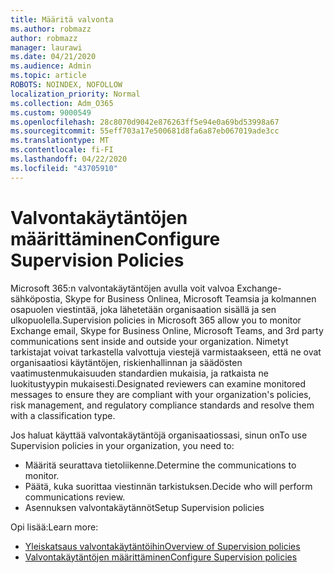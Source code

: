 ```yaml
---
title: Määritä valvonta
ms.author: robmazz
author: robmazz
manager: laurawi
ms.date: 04/21/2020
ms.audience: Admin
ms.topic: article
ROBOTS: NOINDEX, NOFOLLOW
localization_priority: Normal
ms.collection: Adm_O365
ms.custom: 9000549
ms.openlocfilehash: 28c8070d9042e876263ff5e94e0a69bd53998a67
ms.sourcegitcommit: 55eff703a17e500681d8fa6a87eb067019ade3cc
ms.translationtype: MT
ms.contentlocale: fi-FI
ms.lasthandoff: 04/22/2020
ms.locfileid: "43705910"
---
```

# <a name="configure-supervision-policies"></a><span data-ttu-id="e05bb-102">Valvontakäytäntöjen määrittäminen</span><span class="sxs-lookup"><span data-stu-id="e05bb-102">Configure Supervision Policies</span></span>

<span data-ttu-id="e05bb-103">Microsoft 365:n valvontakäytäntöjen avulla voit valvoa Exchange-sähköpostia, Skype for Business Onlinea, Microsoft Teamsia ja kolmannen osapuolen viestintää, joka lähetetään organisaation sisällä ja sen ulkopuolella.</span><span class="sxs-lookup"><span data-stu-id="e05bb-103">Supervision policies in Microsoft 365 allow you to monitor Exchange email, Skype for Business Online, Microsoft Teams, and 3rd party communications sent inside and outside your organization.</span></span> <span data-ttu-id="e05bb-104">Nimetyt tarkistajat voivat tarkastella valvottuja viestejä varmistaakseen, että ne ovat organisaatiosi käytäntöjen, riskienhallinnan ja säädösten vaatimustenmukaisuuden standardien mukaisia, ja ratkaista ne luokitustyypin mukaisesti.</span><span class="sxs-lookup"><span data-stu-id="e05bb-104">Designated reviewers can examine monitored messages to ensure they are compliant with your organization's policies, risk management, and regulatory compliance standards and resolve them with a classification type.</span></span>

<span data-ttu-id="e05bb-105">Jos haluat käyttää valvontakäytäntöjä organisaatiossasi, sinun on</span><span class="sxs-lookup"><span data-stu-id="e05bb-105">To use Supervision policies in your organization, you need to:</span></span>

- <span data-ttu-id="e05bb-106">Määritä seurattava tietoliikenne.</span><span class="sxs-lookup"><span data-stu-id="e05bb-106">Determine the communications to monitor.</span></span>
- <span data-ttu-id="e05bb-107">Päätä, kuka suorittaa viestinnän tarkistuksen.</span><span class="sxs-lookup"><span data-stu-id="e05bb-107">Decide who will perform communications review.</span></span>
- <span data-ttu-id="e05bb-108">Asennuksen valvontakäytännöt</span><span class="sxs-lookup"><span data-stu-id="e05bb-108">Setup Supervision policies</span></span>

<span data-ttu-id="e05bb-109">Opi lisää:</span><span class="sxs-lookup"><span data-stu-id="e05bb-109">Learn more:</span></span>

- [<span data-ttu-id="e05bb-110">Yleiskatsaus valvontakäytäntöihin</span><span class="sxs-lookup"><span data-stu-id="e05bb-110">Overview of Supervision policies</span></span>](https://docs.microsoft.com/office365/securitycompliance/supervision-policies)
- [<span data-ttu-id="e05bb-111">Valvontakäytäntöjen määrittäminen</span><span class="sxs-lookup"><span data-stu-id="e05bb-111">Configure Supervision policies</span></span>](https://docs.microsoft.com/office365/securitycompliance/configure-supervision-policies)
